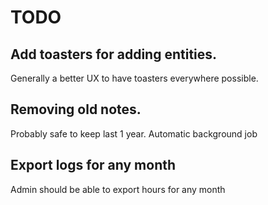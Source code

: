 # TODO

## Add toasters for adding entities.
Generally a better UX to have toasters everywhere possible.

## Removing old notes. 
Probably safe to keep last 1 year. Automatic background job

## Export logs for any month
Admin should be able to export hours for any month
